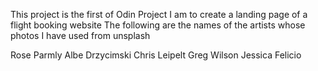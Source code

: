 This project is the first of Odin Project
I am to create a landing page of a flight booking website 
The following are the names of the artists whose photos I have used from unsplash

Rose Parmly
Albe Drzycimski
Chris Leipelt
Greg Wilson
Jessica Felicio
